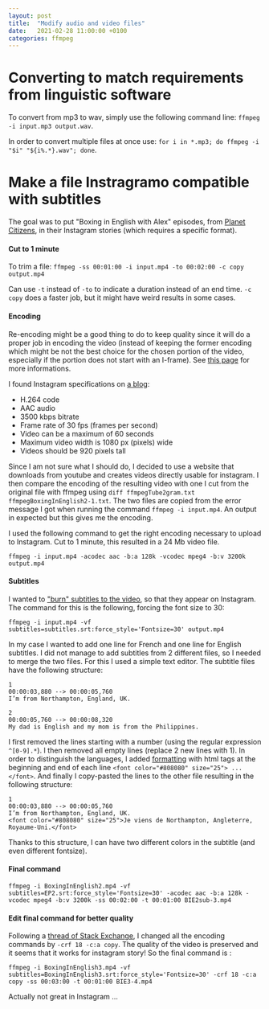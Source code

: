```yaml
---
layout: post
title:  "Modify audio and video files"
date:   2021-02-28 11:00:00 +0100
categories: ffmpeg
---
```



# Converting to match requirements from linguistic software

To convert from mp3 to wav, simply use the following command line: `ffmpeg -i input.mp3 output.wav`.

In order to convert multiple files at once use: `for i in *.mp3; do ffmpeg -i "$i" "${i%.*}.wav"; done`.

# Make a file Instragramo compatible with subtitles
The goal was to put "Boxing in English with Alex" episodes, from [Planet Citizens][planet-citizens],  in their Instagram stories (which requires a specific format).
#### Cut to 1 minute
To trim a file:  `ffmpeg -ss 00:01:00 -i input.mp4 -to 00:02:00 -c copy output.mp4`

Can use `-t` instead of `-to` to indicate a duration instead of an end time. 
`-c copy` does a faster job, but it might have weird results in some cases.

#### Encoding
Re-encoding might be a good thing to do to keep quality since it will do a proper job in encoding the video (instead of keeping the former encoding which might be not the best choice for the chosen portion of the video, especially if the portion does not start with an I-frame). 
See [this page][trim-doc] for more informations.

I found Instagram specifications on [a blog][insta-blog]: 
* H.264 code
* AAC audio
* 3500 kbps bitrate
* Frame rate of 30 fps (frames per second)
* Video can be a maximum of 60 seconds
* Maximum video width is 1080 px (pixels) wide
* Videos should be 920 pixels tall

Since I am not sure what I should do, I decided to use a website that downloads from youtube and creates videos directly usable for instagram. 
I then compare the encoding of the resulting video with one I cut from the original file with ffmpeg using `diff ffmpegTube2gram.txt ffmpegBoxingInEnglish2-1.txt`. 
The two files are copied from the error message I got when running the command `ffmpeg -i input.mp4`. An output in expected but this gives me the encoding. 

I used the following command to get the right encoding necessary to upload to Instagram. Cut to 1 minute, this resulted in a 24 Mb video file.

```
ffmpeg -i input.mp4 -acodec aac -b:a 128k -vcodec mpeg4 -b:v 3200k output.mp4
``` 

#### Subtitles

I wanted to ["burn" subtitles to the video][ffmpeg-subtitles], so that they appear on Instagram.
The command for this is the following, forcing the font size to 30: 

```
ffmpeg -i input.mp4 -vf subtitles=subtitles.srt:force_style='Fontsize=30' output.mp4
```


In my case I wanted to add one line for French and one line for English subtitles. 
I did not manage to add subtitles from 2 different files, so I needed to merge the two files. 
For this I used a simple text editor.
The subtitle files have the following structure:

```
1
00:00:03,880 --> 00:00:05,760
I’m from Northampton, England, UK.

2
00:00:05,760 --> 00:00:08,320
My dad is English and my mom is from the Philippines.
```

I first removed the lines starting with a number (using the regular expression `^[0-9].*`).
I then removed all empty lines (replace 2 new lines with 1).
In order to distinguish the languages, I added [formatting][srt-format] with html tags at the beginning and end of each line `<font color="#808080" size="25"> ... </font>`.
And finally I copy-pasted the lines to the other file resulting in the following structure:
```
1
00:00:03,880 --> 00:00:05,760
I’m from Northampton, England, UK.
<font color="#808080" size="25">Je viens de Northampton, Angleterre, Royaume-Uni.</font>
```

Thanks to this structure, I can have two different colors in the subtitle (and even different fontsize).

#### Final command
```
ffmpeg -i BoxingInEnglish2.mp4 -vf subtitles=EP2.srt:force_style='Fontsize=30' -acodec aac -b:a 128k -vcodec mpeg4 -b:v 3200k -ss 00:02:00 -t 00:01:00 BIE2sub-3.mp4

```

#### Edit final command for better quality
Following a [thread of Stack Exchange][subtitle-quality-se], I changed all the encoding commands by `-crf 18 -c:a copy`.
The quality of the video is preserved and it seems that it works for instagram story! 
So the final command is : 


```
ffmpeg -i BoxingInEnglish3.mp4 -vf subtitles=BoxingInEnglish3.srt:force_style='Fontsize=30' -crf 18 -c:a copy -ss 00:03:00 -t 00:01:00 BIE3-4.mp4
```

Actually not great in Instagram ...


[trim-doc]: https://ottverse.com/trim-cut-video-using-start-endtime-reencoding-ffmpeg/
[insta-blog]: https://www.oberlo.com/blog/best-instagram-video-format
[ffmpeg-subtitles]: https://trac.ffmpeg.org/wiki/HowToBurnSubtitlesIntoVideo
[srt-format]:https://en.wikipedia.org/wiki/SubRip#Formatting
[planet-citizens]: https://www.instagram.com/planet_citizens/
[subtitle-quality-se]:https://video.stackexchange.com/questions/17548/loss-of-quality-while-adding-subtitle-via-ffmpeg

